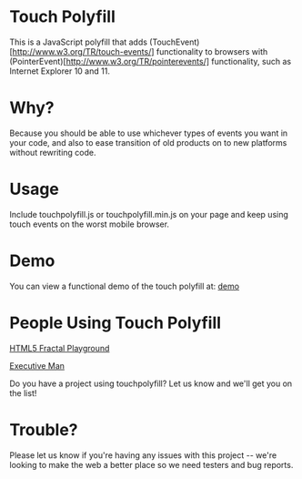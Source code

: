 Touch Polyfill
===
This is a JavaScript polyfill that adds (TouchEvent)[http://www.w3.org/TR/touch-events/] functionality to browsers with (PointerEvent)[http://www.w3.org/TR/pointerevents/] functionality, such as Internet Explorer 10 and 11.

Why?
===
Because you should be able to use whichever types of events you want in your code, and also to ease transition of old products on to new platforms without rewriting code.

Usage
===
Include touchpolyfill.js or touchpolyfill.min.js on your page and keep using touch events on the worst mobile browser.

Demo
===
You can view a functional demo of the touch polyfill at: [demo](http://henlin.org/touchpolyfill/demo.html)

People Using Touch Polyfill
===
[HTML5 Fractal Playground](http://danielsadventure.info/html5fractal/docs/intro.html)

[Executive Man](http://executive-man.com/)

Do you have a project using touchpolyfill? Let us know and we'll get you on the list!


Trouble?
===
Please let us know if you're having any issues with this project -- we're looking to make the web a better place so we need testers and bug reports.

